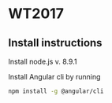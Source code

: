 # WT2017

## Install instructions

Install node.js v. 8.9.1

Install Angular cli by running 
```bash
npm install -g @angular/cli
```